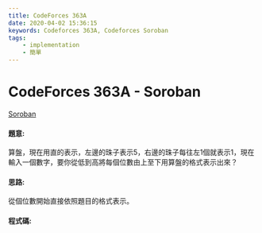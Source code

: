 ```yaml
---
title: CodeForces 363A
date: 2020-04-02 15:36:15
keywords: Codeforces 363A, Codeforces Soroban
tags:
    - implementation
    - 簡單
---
```

# CodeForces 363A - Soroban
[Soroban](https://codeforces.com/problemset/problem/363/A)


#### 題意:
算盤，現在用直的表示，左邊的珠子表示5，右邊的珠子每往左1個就表示1，現在輸入一個數字，要你從低到高將每個位數由上至下用算盤的格式表示出來？
<!-- more -->
#### 思路:
從個位數開始直接依照題目的格式表示。

#### 程式碼:
<script src="https://gist.github.com/Daviswww/0a787760d3ba4f0dfb1d8706b0a6b5b3.js"></script>